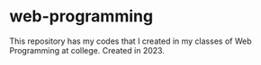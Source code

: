 # web-programming
This repository has my codes that I created in my classes of Web Programming at college. Created in 2023.
